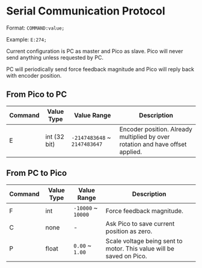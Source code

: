# Serial Communication Protocol

Format: `COMMAND:value;`

Example: `E:274;`

Current configuration is PC as master and Pico as slave.
Pico will never send anything unless requested by PC.

PC will periodically send force feedback magnitude and Pico will reply back with encoder position.

## From Pico to PC

| Command | Value Type | Value Range | Description |
| --- | --- | --- | --- |
| E | int (32 bit) | `-2147483648` ~ `2147483647` | Encoder position. Already multiplied by over rotation and have offset applied. |

## From PC to Pico

| Command | Value Type | Value Range | Description |
| --- | --- | --- | --- |
| F | int | `-10000` ~ `10000` | Force feedback magnitude. |
| C | none | - | Ask Pico to save current position as zero. |
| P | float | `0.00` ~ `1.00` | Scale voltage being sent to motor. This value will be saved on Pico. |